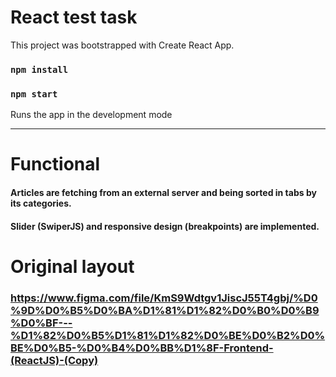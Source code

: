 # React test task

This project was bootstrapped with Create React App.

### `npm install`
### `npm start`

Runs the app in the development mode

---

# Functional

#### Articles are fetching from an external server and being sorted in tabs by its categories.
#### Slider (SwiperJS) and responsive design (breakpoints) are implemented.

# Original layout

### https://www.figma.com/file/KmS9Wdtgv1JiscJ55T4gbj/%D0%9D%D0%B5%D0%BA%D1%81%D1%82%D0%B0%D0%B9%D0%BF---%D1%82%D0%B5%D1%81%D1%82%D0%BE%D0%B2%D0%BE%D0%B5-%D0%B4%D0%BB%D1%8F-Frontend-(ReactJS)-(Copy)
